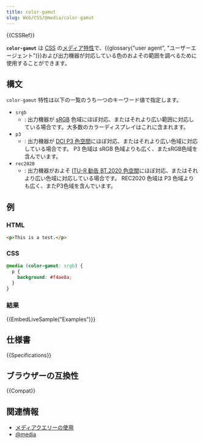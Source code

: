 ```yaml
---
title: color-gamut
slug: Web/CSS/@media/color-gamut
---
```


{{CSSRef}}

**`color-gamut`** は [CSS](/ja/docs/Web/CSS) の[メディア特性](/ja/docs/Web/CSS/@media#メディア特性)で、{{glossary("user agent", "ユーザーエージェント")}}および出力機器が対応している色のおよその範囲を調べるために使用することができます。

## 構文

`color-gamut` 特性は以下の一覧のうち一つのキーワード値で指定します。

- `srgb`
  - : 出力機器が [sRGB](https://ja.wikipedia.org/wiki/SRGB) 色域にほぼ対応、またはそれより広い範囲に対応している場合です。大多数のカラーディスプレイはこれに含まれます。
- `p3`
  - : 出力機器が [DCI P3 色空間](https://en.wikipedia.org/wiki/DCI-P3)にほぼ対応、またはそれより広い色域に対応している場合です。 P3 色域は sRGB 色域よりも広く、またsRGB色域を含んでいます。
- `rec2020`
  - : 出力機器がおよそ [ITU-R 勧告 BT.2020 色空間](https://en.wikipedia.org/wiki/Rec._2020)にほぼ対応、またはそれより広い色域に対応している場合です。 REC2020 色域は P3 色域よりも広く、またP3色域を含んでいます。

## 例

### HTML

```html
<p>This is a test.</p>
```

### CSS

```css
@media (color-gamut: srgb) {
  p {
    background: #f4ae8a;
  }
}
```

### 結果

{{EmbedLiveSample("Examples")}}

## 仕様書

{{Specifications}}

## ブラウザーの互換性

{{Compat}}

## 関連情報

- [メディアクエリーの使用](/ja/docs/Web/CSS/Media_Queries/Using_media_queries)
- [@media](/ja/docs/Web/CSS/@media)
